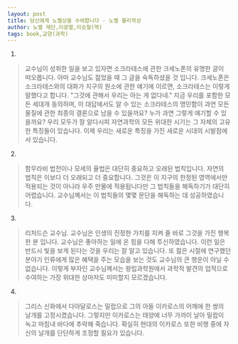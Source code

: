 ```yaml
---
layout: post
title: 당신에게 노벨상을 수여합니다 - 노벨 물리학상
author: 노벨 재단,이광열,이승철(역)
tags: book,교양(과학)
---
```


1. 
> 교수님이 성취한 일을 보고 있자면 소크라테스에 관한 크세노폰의 유명한 글이 떠오릅니다. 아마 교수님도 젊었을 때 그 글을 숙독하셨을 것 입니다. 크세노폰은 소크라테스와의 대화가 지구의 원소에 관한 얘기에 이르면, 소크라테스는 이렇게 말했다고 합니다. "그것에 관해서 우리는 아는 게 없다네." 지금 우리를 포함한 모든 세대개 동의하며, 이 대답에서도 알 수 있는 소크라테스의 명민함이 과연 모든 물질에 관한 최종의 결론으로 남을 수 있을까요? 누가 과연 그렇게 얘기할 수 있을까요? 우리 모두가 잘 알다시피 자연과학의 모든 위대한 시기는 그 자체의 고유한 특징들이 있습니다. 이제 우리는 새로운 특징을 가진 새로운 시대의 시발점에 서 있습니다.

 
2. 
> 함무라비 법전이나 모세의 율법은 대단히 중요하고 오래된 법칙입니다. 자연의 법칙은 이보다 더 오래되고 더 중요합니다. 그것은 이 지구의 한정된 영역에서만 적용되는 것이 아니라 우주 만물에 적용됩니다만 그 법칙들을 해독하기가 대단히 어렵습니다. 교수님꼐서는 이 법칙들의 몇몇 문단을 해독하는 데 성공하였습니다.

 
3. 
> 리처드슨 교수님. 교수님은 인생의 진정한 가치를 지켜 줄 바로 그것을 가진 행복한 분 입니다. 교수님은 좋아하는 일에 온 힘을 다해 투신하였습니다. 이런 일은 반드시 빛을 보게 된다는 것을 우리는 잘 알고 있습니다. 또 젊은 시절에 연구했던 분야기 인류에게 많은 혜택을 주는 모습을 보는 것도 교수님의 큰 행운이 아닐 수 없습니다. 이렇게 부자인 교수님께서는 왕립과학원에서 과학적 발견의 업적으로 수여하는 가장 위대한 상마저도 미미할지 모르겠습니다.

4. 
> 그리스 신화에서 다아달로스는 밀랍으로 그의 아들 이카로스의 어깨에 한 쌍의 날개를 고정시켰습니다. 그렇지만 이카로스는 태양에 너무 가까이 날아 밀랍이 녹고 마침내 바다에 추락해 죽습니다. 확실히 현대의 이카로스 또한 비행 중에 자신의 날개를 단단하게 조정할 필요가 있습니다.